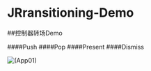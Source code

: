 # JRransitioning-Demo
##控制器转场Demo 

####Push
####Pop
####Present
####Dismiss

![(App01)](http://images2015.cnblogs.com/blog/757453/201512/757453-20151231224951604-2122820305.gif)
